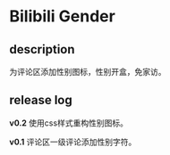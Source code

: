 # Bilibili Gender

## description

为评论区添加性别图标，性别开盒，免家访。

## release log

**v0.2**
使用css样式重构性别图标。

**v0.1**
评论区一级评论添加性别字符。